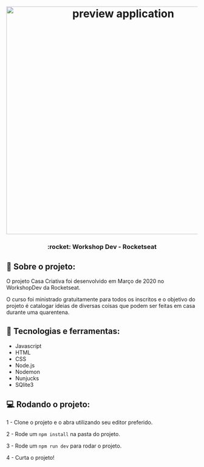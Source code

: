 <h1 align="center">
    <img alt="preview application" src="https://imgur.com/sLB0jG4.png" width="600px"/>
</h1>

<h3 align="center">
  :rocket: Workshop Dev - Rocketseat
</h3>

## :book: Sobre o projeto:

<p> O projeto Casa Criativa foi desenvolvido em Março de 2020 no WorkshopDev da Rocketseat. 

O curso foi ministrado gratuitamente para todos os inscritos e o objetivo do projeto é catalogar ideias de diversas coisas que podem ser feitas em casa durante uma quarentena.
</p>

 ## :iphone: Tecnologias e ferramentas:

 <ul>
  <li>Javascript</li>
  <li>HTML</li>
  <li>CSS</li>
  <li>Node.js</li>
  <li>Nodemon</li>
  <li>Nunjucks</li>
  <li>SQlite3</li>
 </ul>
 
## :computer: Rodando o projeto:

1 - Clone o projeto e o abra utilizando seu editor preferido.

2 - Rode um `npm install` na pasta do projeto.

3 - Rode um `npm run dev` para rodar o projeto.

4 - Curta o projeto!
